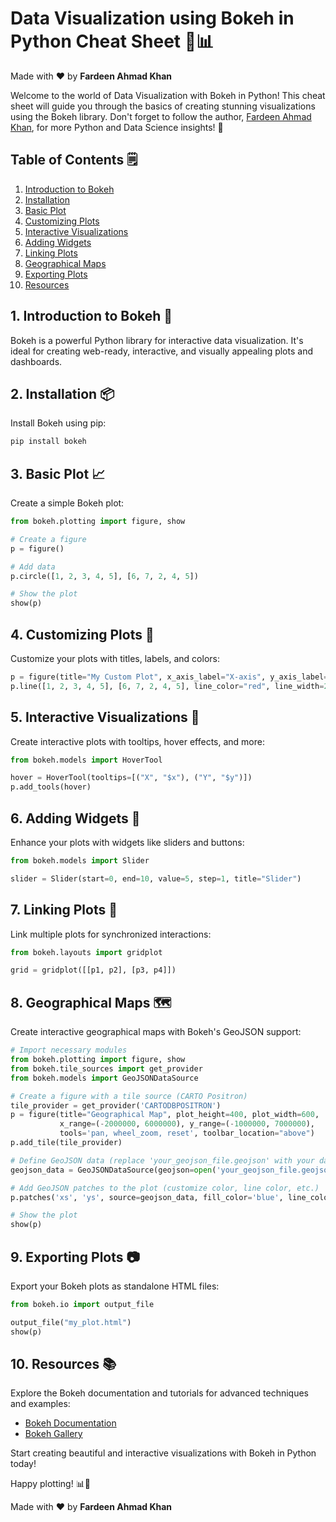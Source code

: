 # Data Visualization using Bokeh in Python Cheat Sheet 🚀📊

Made with :heart: by **Fardeen Ahmad Khan**

Welcome to the world of Data Visualization with Bokeh in Python! This cheat sheet will guide you through the basics of creating stunning visualizations using the Bokeh library. Don't forget to follow the author, [Fardeen Ahmad Khan](https://github.com/I-Fardeen), for more Python and Data Science insights! 🙌

## Table of Contents 🗒️

1. [Introduction to Bokeh](#1-introduction-to-bokeh-)
2. [Installation](#2-installation-)
3. [Basic Plot](#3-basic-plot-)
4. [Customizing Plots](#4-customizing-plots-)
5. [Interactive Visualizations](#5-interactive-visualizations-)
6. [Adding Widgets](#6-adding-widgets-)
7. [Linking Plots](#7-linking-plots-)
8. [Geographical Maps](#8-geographical-maps-%EF%B8%8F-)
9. [Exporting Plots](#9-exporting-plots-)
10. [Resources](#10-resources-)

## 1. Introduction to Bokeh 🚀

Bokeh is a powerful Python library for interactive data visualization. It's ideal for creating web-ready, interactive, and visually appealing plots and dashboards.

## 2. Installation 📦

Install Bokeh using pip:

```bash
pip install bokeh
```

## 3. Basic Plot 📈

Create a simple Bokeh plot:

```python
from bokeh.plotting import figure, show

# Create a figure
p = figure()

# Add data
p.circle([1, 2, 3, 4, 5], [6, 7, 2, 4, 5])

# Show the plot
show(p)
```

## 4. Customizing Plots 🎨

Customize your plots with titles, labels, and colors:

```python
p = figure(title="My Custom Plot", x_axis_label="X-axis", y_axis_label="Y-axis")
p.line([1, 2, 3, 4, 5], [6, 7, 2, 4, 5], line_color="red", line_width=2)
```

## 5. Interactive Visualizations 🔄

Create interactive plots with tooltips, hover effects, and more:

```python
from bokeh.models import HoverTool

hover = HoverTool(tooltips=[("X", "$x"), ("Y", "$y")])
p.add_tools(hover)
```

## 6. Adding Widgets 🧩

Enhance your plots with widgets like sliders and buttons:

```python
from bokeh.models import Slider

slider = Slider(start=0, end=10, value=5, step=1, title="Slider")
```

## 7. Linking Plots 🔗

Link multiple plots for synchronized interactions:

```python
from bokeh.layouts import gridplot

grid = gridplot([[p1, p2], [p3, p4]])
```

## 8. Geographical Maps 🗺️

Create interactive geographical maps with Bokeh's GeoJSON support:

```python
# Import necessary modules
from bokeh.plotting import figure, show
from bokeh.tile_sources import get_provider
from bokeh.models import GeoJSONDataSource

# Create a figure with a tile source (CARTO Positron)
tile_provider = get_provider('CARTODBPOSITRON')
p = figure(title="Geographical Map", plot_height=400, plot_width=600,
           x_range=(-2000000, 6000000), y_range=(-1000000, 7000000),
           tools='pan, wheel_zoom, reset', toolbar_location="above")
p.add_tile(tile_provider)

# Define GeoJSON data (replace 'your_geojson_file.geojson' with your data)
geojson_data = GeoJSONDataSource(geojson=open('your_geojson_file.geojson').read())

# Add GeoJSON patches to the plot (customize color, line color, etc.)
p.patches('xs', 'ys', source=geojson_data, fill_color='blue', line_color='white', line_width=0.5, alpha=0.7)

# Show the plot
show(p)
```

## 9. Exporting Plots 📷

Export your Bokeh plots as standalone HTML files:

```python
from bokeh.io import output_file

output_file("my_plot.html")
show(p)
```

## 10. Resources 📚

Explore the Bokeh documentation and tutorials for advanced techniques and examples:

- [Bokeh Documentation](https://docs.bokeh.org/en/latest/index.html)
- [Bokeh Gallery](https://docs.bokeh.org/en/latest/docs/gallery.html)

Start creating beautiful and interactive visualizations with Bokeh in Python today!

Happy plotting! 📊🚀

Made with :heart: by **Fardeen Ahmad Khan**
